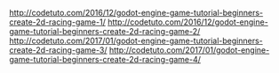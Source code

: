 http://codetuto.com/2016/12/godot-engine-game-tutorial-beginners-create-2d-racing-game-1/
http://codetuto.com/2016/12/godot-engine-game-tutorial-beginners-create-2d-racing-game-2/
http://codetuto.com/2017/01/godot-engine-game-tutorial-beginners-create-2d-racing-game-3/
http://codetuto.com/2017/01/godot-engine-game-tutorial-beginners-create-2d-racing-game-4/
